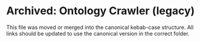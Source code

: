# Archived: Ontology Crawler (legacy)

This file was moved or merged into the canonical kebab-case structure. All links should be updated to use the canonical version in the correct folder.
